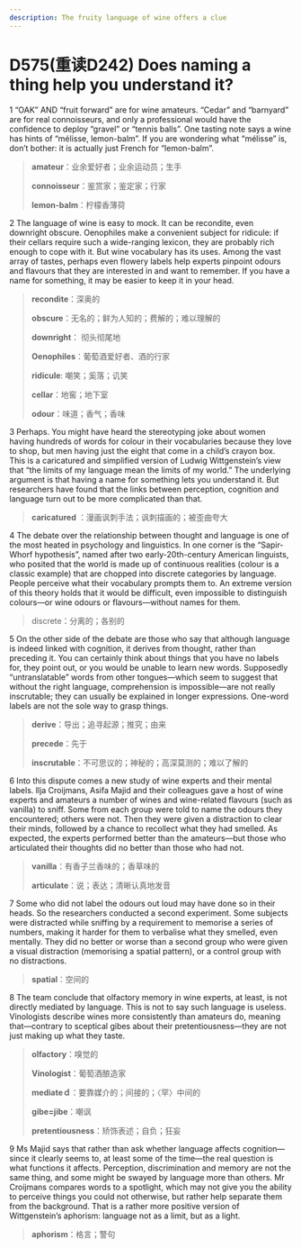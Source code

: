 ```yaml
---
description: The fruity language of wine offers a clue
---
```


# D575(重读D242) Does naming a thing help you understand it?
1 “OAK” AND “fruit forward” are for wine amateurs. “Cedar” and “barnyard” are for real connoisseurs, and only a professional would have the confidence to deploy “gravel” or “tennis balls”. One tasting note says a wine has hints of “mélisse, lemon-balm”. If you are wondering what “mélisse” is, don’t bother: it is actually just French for “lemon-balm”.

> **amateur**：业余爱好者；业余运动员；生手
>
> **connoisseur**：鉴赏家；鉴定家；行家
>
> **lemon-balm**：柠檬香薄荷
>

2 The language of wine is easy to mock. It can be recondite, even downright obscure. Oenophiles make a convenient subject for ridicule: if their cellars require such a wide-ranging lexicon, they are probably rich enough to cope with it. But wine vocabulary has its uses. Among the vast array of tastes, perhaps even flowery labels help experts pinpoint odours and flavours that they are interested in and want to remember. If you have a name for something, it may be easier to keep it in your head.

> **recondite**：深奥的
>
> **obscure**：无名的；鲜为人知的；费解的；难以理解的
>
> **downright**： 彻头彻尾地
>
> **Oenophiles**：葡萄酒爱好者、酒的行家
>
> **ridicule**:  嘲笑；奚落；讥笑
>
> **cellar**：地窖；地下室
>
> **odour**：味道；香气；香味
>

3 Perhaps. You might have heard the stereotyping joke about women having hundreds of words for colour in their vocabularies because they love to shop, but men having just the eight that come in a child’s crayon box. This is a caricatured and simplified version of Ludwig Wittgenstein’s view that “the limits of my language mean the limits of my world.” The underlying argument is that having a name for something lets you understand it. But researchers have found that the links between perception, cognition and language turn out to be more complicated than that.

> **caricatured** ：漫画讽刺手法；讽刺描画的；被歪曲夸大
>

4 The debate over the relationship between thought and language is one of the most heated in psychology and linguistics. In one corner is the “Sapir-Whorf hypothesis”, named after two early-20th-century American linguists, who posited that the world is made up of continuous realities (colour is a classic example) that are chopped into discrete categories by language. People perceive what their vocabulary prompts them to. An extreme version of this theory holds that it would be difficult, even impossible to distinguish colours—or wine odours or flavours—without names for them.

> discrete：分离的；各别的
>

5 On the other side of the debate are those who say that although language is indeed linked with cognition, it derives from thought, rather than preceding it. You can certainly think about things that you have no labels for, they point out, or you would be unable to learn new words. Supposedly “untranslatable” words from other tongues—which seem to suggest that without the right language, comprehension is impossible—are not really inscrutable; they can usually be explained in longer expressions. One-word labels are not the sole way to grasp things.

> **derive**：导出；追寻起源；推究；由来
>
> **precede**：先于
>
> **inscrutable**：不可思议的；神秘的；高深莫测的；难以了解的
>

6 Into this dispute comes a new study of wine experts and their mental labels. Ilja Croijmans, Asifa Majid and their colleagues gave a host of wine experts and amateurs a number of wines and wine-related flavours (such as vanilla) to sniff. Some from each group were told to name the odours they encountered; others were not. Then they were given a distraction to clear their minds, followed by a chance to recollect what they had smelled. As expected, the experts performed better than the amateurs—but those who articulated their thoughts did no better than those who had not.

> **vanilla**：有香子兰香味的；香草味的
>
> **articulate**：说；表达；清晰认真地发音
>

7 Some who did not label the odours out loud may have done so in their heads. So the researchers conducted a second experiment. Some subjects were distracted while sniffing by a requirement to memorise a series of numbers, making it harder for them to verbalise what they smelled, even mentally. They did no better or worse than a second group who were given a visual distraction (memorising a spatial pattern), or a control group with no distractions.

> **spatial**：空间的
>

8 The team conclude that olfactory memory in wine experts, at least, is not directly mediated by language. This is not to say such language is useless. Vinologists describe wines more consistently than amateurs do, meaning that—contrary to sceptical gibes about their pretentiousness—they are not just making up what they taste.

> **olfactory**：嗅觉的
>
> **Vinologist**：葡萄酒酿造家
>
> **mediateｄ**：要靠媒介的；间接的；〈罕〉中间的
>
> **gibe=jibe**：嘲讽
>
> **pretentiousness**：矫饰表述；自负；狂妄
>

9 Ms Majid says that rather than ask whether language affects cognition—since it clearly seems to, at least some of the time—the real question is what functions it affects. Perception, discrimination and memory are not the same thing, and some might be swayed by language more than others. Mr Croijmans compares words to a spotlight, which may not give you the ability to perceive things you could not otherwise, but rather help separate them from the background. That is a rather more positive version of Wittgenstein’s aphorism: language not as a limit, but as a light.

> **aphorism**：格言；警句
>

